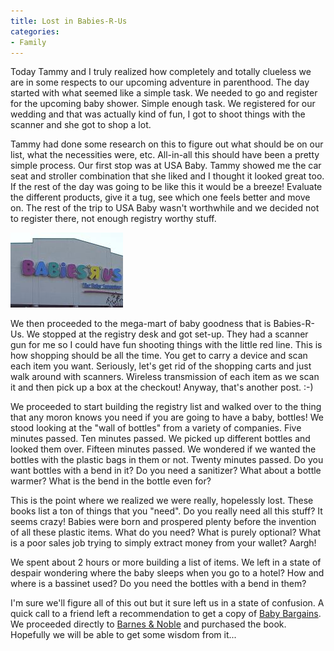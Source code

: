 ```yaml
---
title: Lost in Babies-R-Us
categories:
- Family
---
```


Today Tammy and I truly realized how completely and totally clueless we are in some respects to our upcoming adventure in parenthood. The day started with what seemed like a simple task. We needed to go and register for the upcoming baby shower. Simple enough task. We registered for our wedding and that was actually kind of fun, I got to shoot things with the scanner and she got to shop a lot.

Tammy had done some research on this to figure out what should be on our list, what the necessities were, etc. All-in-all this should have been a pretty simple process. Our first stop was at USA Baby. Tammy showed me the car seat and stroller combination that she liked and I thought it looked great too. If the rest of the day was going to be like this it would be a breeze! Evaluate the different products, give it a tug, see which one feels better and move on. The rest of the trip to USA Baby wasn't worthwhile and we decided not to register there, not enough registry worthy stuff.

![](/assets/posts/2005/o_babiesrus.jpg)

We then proceeded to the mega-mart of baby goodness that is Babies-R-Us. We stopped at the registry desk and got set-up. They had a scanner gun for me so I could have fun shooting things with the little red line. This is how shopping should be all the time. You get to carry a device and scan each item you want. Seriously, let's get rid of the shopping carts and just walk around with scanners. Wireless transmission of each item as we scan it and then pick up a box at the checkout! Anyway, that's another post. :-)

We proceeded to start building the registry list and walked over to the thing that any moron knows you need if you are going to have a baby, bottles! We stood looking at the "wall of bottles" from a variety of companies. Five minutes passed. Ten minutes passed. We picked up different bottles and looked them over. Fifteen minutes passed. We wondered if we wanted the bottles with the plastic bags in them or not. Twenty minutes passed. Do you want bottles with a bend in it? Do you need a sanitizer? What about a bottle warmer? What is the bend in the bottle even for?

This is the point where we realized we were really, hopelessly lost. These books list a ton of things that you "need". Do you really need all this stuff? It seems crazy! Babies were born and prospered plenty before the invention of all these plastic items. What do you need? What is purely optional? What is a poor sales job trying to simply extract money from your wallet? Aargh!

We spent about 2 hours or more building a list of items. We left in a state of despair wondering where the baby sleeps when you go to a hotel? How and where is a bassinet used? Do you need the bottles with a bend in them?

I'm sure we'll figure all of this out but it sure left us in a state of confusion. A quick call to a friend left a recommendation to get a copy of [Baby Bargains](http://search.barnesandnoble.com/booksearch/isbnInquiry.asp?isbn=1889392197). We proceeded directly to [Barnes & Noble](http://www.barnesandnoble.com/) and purchased the book. Hopefully we will be able to get some wisdom from it...
